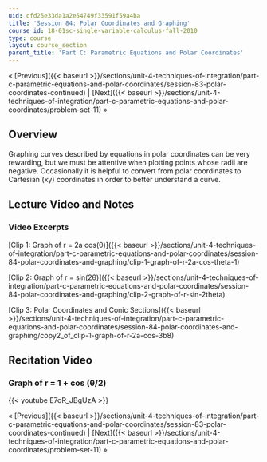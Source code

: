 ```yaml
---
uid: cfd25e33da1a2e54749f33591f59a4ba
title: 'Session 84: Polar Coordinates and Graphing'
course_id: 18-01sc-single-variable-calculus-fall-2010
type: course
layout: course_section
parent_title: 'Part C: Parametric Equations and Polar Coordinates'
---
```


« [Previous]({{< baseurl >}}/sections/unit-4-techniques-of-integration/part-c-parametric-equations-and-polar-coordinates/session-83-polar-coordinates-continued) | [Next]({{< baseurl >}}/sections/unit-4-techniques-of-integration/part-c-parametric-equations-and-polar-coordinates/problem-set-11) »

Overview
--------

Graphing curves described by equations in polar coordinates can be very rewarding, but we must be attentive when plotting points whose radii are negative. Occasionally it is helpful to convert from polar coordinates to Cartesian (xy) coordinates in order to better understand a curve.

Lecture Video and Notes
-----------------------

### Video Excerpts

[Clip 1: Graph of r = 2a cos(θ)]({{< baseurl >}}/sections/unit-4-techniques-of-integration/part-c-parametric-equations-and-polar-coordinates/session-84-polar-coordinates-and-graphing/clip-1-graph-of-r-2a-cos-theta-1)

[Clip 2: Graph of r = sin(2θ)]({{< baseurl >}}/sections/unit-4-techniques-of-integration/part-c-parametric-equations-and-polar-coordinates/session-84-polar-coordinates-and-graphing/clip-2-graph-of-r-sin-2theta)

[Clip 3: Polar Coordinates and Conic Sections]({{< baseurl >}}/sections/unit-4-techniques-of-integration/part-c-parametric-equations-and-polar-coordinates/session-84-polar-coordinates-and-graphing/copy2_of_clip-1-graph-of-r-2a-cos-3b8)

Recitation Video
----------------

### Graph of r = 1 + cos (θ/2)

{{< youtube E7oR_JBgUzA >}}

« [Previous]({{< baseurl >}}/sections/unit-4-techniques-of-integration/part-c-parametric-equations-and-polar-coordinates/session-83-polar-coordinates-continued) | [Next]({{< baseurl >}}/sections/unit-4-techniques-of-integration/part-c-parametric-equations-and-polar-coordinates/problem-set-11) »